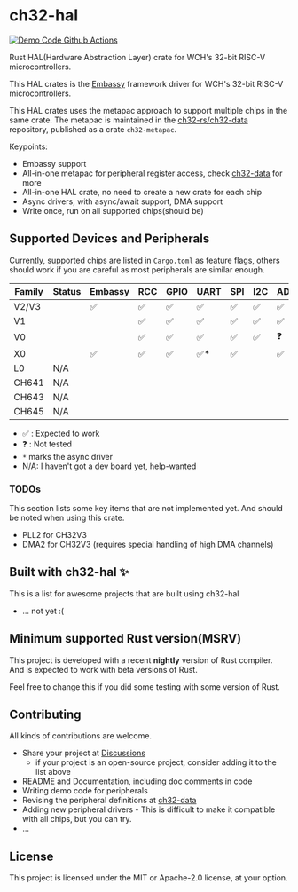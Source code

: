 # ch32-hal

[![Demo Code Github Actions][badge-actions]][actions-build]

[badge-actions]: https://img.shields.io/github/actions/workflow/status/ch32-rs/ch32-hal/build.yml?style=for-the-badge&label=Demo%20Code%20Build
[actions-build]: https://github.com/ch32-rs/ch32-hal/actions/workflows/build.yml

Rust HAL(Hardware Abstraction Layer) crate for WCH's 32-bit RISC-V microcontrollers.

This HAL crates is the [Embassy](https://github.com/embassy-rs/embassy) framework driver for WCH's 32-bit RISC-V microcontrollers.

This HAL crates uses the metapac approach to support multiple chips in the same crate.
The metapac is maintained in the [ch32-rs/ch32-data](https://github.com/ch32-rs/ch32-data) repository, published as a crate `ch32-metapac`.

Keypoints:

- Embassy support
- All-in-one metapac for peripheral register access, check [ch32-data](https://github.com/ch32-rs/ch32-data) for more
- All-in-one HAL crate, no need to create a new crate for each chip
- Async drivers, with async/await support, DMA support
- Write once, run on all supported chips(should be)

## Supported Devices and Peripherals

Currently, supported chips are listed in `Cargo.toml` as feature flags,
others should work if you are careful as most peripherals are similar enough.

| Family | Status | Embassy | RCC | GPIO | UART | SPI | I2C | ADC | Timer(PWM) | EXTI* | RNG | DMA* |
|--------|--------|---------|-----|------|------|-----|-----|-----|------------|-------|-----|------|
| V2/V3  |        | ✅      | ✅  | ✅   | ✅   | ✅  | ✅  | ✅  | ✅         | ✅    | ✅  |      |
| V1     |        |         | ✅  | ✅   | ✅   | ✅  | ✅  | ✅  |            | ✅    |     |      |
| V0     |        |         | ✅  | ✅   | ✅   | ✅  | ✅  | ❓  | ❓         | ✅    |     |      |
| X0     |        | ✅      | ✅  | ✅   | ✅*  | ✅  |     | ✅  | ✅         | ✅    |     | ✅   |
| L0     | N/A    |         |     |      |      |     |     |     |            |       |     |      |
| CH641  | N/A    |         |     |      |      |     |     |     |            |       |     |      |
| CH643  | N/A    |         |     |      |      |     |     |     |            |       |     |      |
| CH645  | N/A    |         |     |      |      |     |     |     |            |       |     |      |

- ✅ : Expected to work
- ❓ : Not tested
- `*` marks the async driver
- N/A: I haven't got a dev board yet, help-wanted

### TODOs

This section lists some key items that are not implemented yet. And should be noted when using this crate.

- PLL2 for CH32V3
- DMA2 for CH32V3 (requires special handling of high DMA channels)

## Built with ch32-hal ✨

This is a list for awesome projects that are built using ch32-hal

- ... not yet :(

## Minimum supported Rust version(MSRV)

This project is developed with a recent **nightly** version of Rust compiler. And is expected to work with beta versions of Rust.

Feel free to change this if you did some testing with some version of Rust.

## Contributing

All kinds of contributions are welcome.

- Share your project at [Discussions](https://github.com/ch32-rs/ch32-hal/discussions)
  - if your project is an open-source project, consider adding it to the list above
- README and Documentation, including doc comments in code
- Writing demo code for peripherals
- Revising the peripheral definitions at [ch32-data](https://github.com/ch32-rs/ch32-data)
- Adding new peripheral drivers - This is difficult to make it compatible with all chips, but you can try.
- ...

## License

This project is licensed under the MIT or Apache-2.0 license, at your option.
